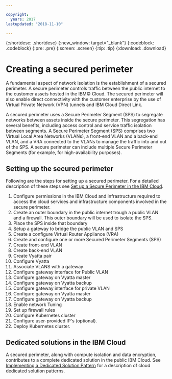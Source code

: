 ```yaml
---

copyright:
  years: 2017
lastupdated: "2018-11-10"

---
```


{:shortdesc: .shortdesc}
{:new_window: target="_blank"}
{:codeblock: .codeblock}
{:pre: .pre}
{:screen: .screen}
{:tip: .tip}
{:download: .download}

# Creating a secured perimeter
A fundamental aspect of network isolation is the establishment of a secured perimeter.  A secure perimeter controls traffic between the public internet to the customer assets hosted in the IBM© Cloud.  The secured perimeter will also enable direct connectivity with the customer enterprise by the use of Virtual Private Network (VPN) tunnels and IBM Cloud Direct Link.

A secured perimeter uses a Secure Perimeter Segment (SPS) to segregate networks between assets inside the secure perimeter. This segregation has several benefits, including access control and service traffic isolation between segments. A Secure Perimeter Segment (SPS) comprises two Virtual Local Area Networks (VLANs), a front-end VLAN and a back-end VLAN, and a VRA connected to the VLANs to manage the traffic into and out of the SPS. A secure perimeter can include multiple Secure Perimeter Segments (for example, for high-availability purposes).

## Setting up the secured perimeter

Following are the steps for setting up a secured perimeter.  For a detailed description of these steps see [Set up a Secure Perimeter in the IBM Cloud](https://developer.ibm.com/dwblog/2018/ibm-cloud-vyatta-set-up-secure-perimeter).

1. Configure permissions in the IBM Cloud and infrastructure required to access the cloud services and infrastructure components involved in the secure perimeter.
2. Create an outer boundary in the public internet trough a public VLAN and a firewall. This outer boundary will be used to isolate the SPS.
3. Place the SPS inside that boundary
4. Setup a gateway to bridge the public VLAN and SPS
5. Create a configure Virtual Router Appliance (VRA)
6. Create and configure one or more Secured Perimeter Segments (SPS)
7. Create front-end VLAN
8. Create back-end VLAN
9. Create Vyatta pair
10. Configure Vyatta
11. Associate VLANS with a gateway
12. Configure gateway interface for Public VLAN
13. Configure gateway on Vyatta master
14. Configure gateway on Vyatta backup
15. Configure gateway interface for private VLAN
16. Configure gateway on Vyatta master
17. Configure gateway on Vyatta backup
18. Enable network Tuning
19. Set up firewall rules
20. Configure Kubernetes cluster
21. Configure user-provided IP's (optional).
22. Deploy Kubernetes cluster.

## Dedicated solutions in the IBM Cloud
A secured perimeter, along with compute isolation and data encryption, contributes to a complete dedicated solution in the public IBM Cloud.  See [Implementing a Dedicated Solution Pattern](https://developer.ibm.com/dwblog/2018/ibm-cloud-dedicated-cloud-solution-patterns/) for a description of cloud dedicated solution patterns.
